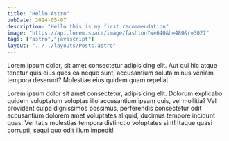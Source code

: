 ```yaml
---
title: "Hello Astro"
pubDate: 2024-05-07
description: "Hello this is my first recommendation"
image: "https://api.lorem.space/image/fashion?w=640&h=480&r=3027"
tags: ["astro","javascript"]
layout: "../../layouts/Posts.astro"
---
```


Lorem ipsum dolor, sit amet consectetur adipisicing elit. Aut qui hic atque tenetur quis eius quos ea neque sunt, accusantium soluta minus veniam tempora deserunt? Molestiae eius quidem quam repellat.

Lorem ipsum dolor sit amet consectetur, adipisicing elit. Dolorum explicabo quidem voluptatum voluptas illo accusantium ipsam quis, vel mollitia? Vel provident culpa dignissimos possimus, perferendis consectetur odit accusantium dolorem amet voluptates aliquid, ducimus tempore incidunt quas. Veritatis molestias tempora distinctio voluptates sint! Itaque quasi corrupti, sequi quo odit illum impedit!
